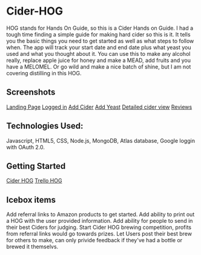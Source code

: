 # Cider-HOG
HOG stands for Hands On Guide, so this is a Cider Hands on Guide. 
I had a tough time finding a simple guide for making hard cider so this is it. 
It tells you the basic things you need to get started as well as what steps to follow when. 
The app will track your start date and end date plus what yeast you used and what you thought about it.
You can use this to make any alcohol really, replace apple juice for honey and make a MEAD, add fruits and you have a MELOMEL.
Or go wild and make a nice batch of shine, but I am not covering distilling in this HOG.

## Screenshots
[Landing Page](https://i.imgur.com/rEnOUQk.jpg)
[Logged in](https://i.imgur.com/kp4uhaP.jpg)
[Add Cider](https://i.imgur.com/ik3Fa2M.jpg)
[Add Yeast](https://i.imgur.com/J8ej7jH.jpg)
[Detailed cider view](https://i.imgur.com/13ElpTC.jpg)
[Reviews](https://i.imgur.com/8kjJr5P.jpg)

## Technologies Used:
Javascript, HTML5, CSS, Node.js, MongoDB, Atlas database, Google loggin with OAuth 2.0.

## Getting Started
[Cider HOG](https://cider-hog.herokuapp.com/ciders)
[Trello HOG](https://trello.com/b/qvZJGUuu/cider-hog)

## Icebox items
Add referral links to Amazon products to get started.
Add ability to print out a HOG with the user provided information.
Add ability for people to send in their best Ciders for judging.
Start Cider HOG brewing competition, profits from referral links would go towards prizes.
Let Users post their best brew for others to make, can only privide feedback if they've had a bottle or brewed it themselvs.


